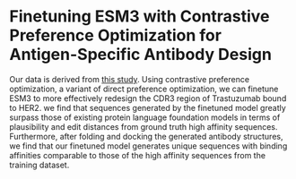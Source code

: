 # Finetuning ESM3 with Contrastive Preference Optimization for Antigen-Specific Antibody Design

Our data is derived from [this study](https://zenodo.org/records/10831512). Using contrastive preference optimization, a variant of direct preference optimization, we can finetune ESM3 to more effectively redesign the CDR3 region of Trastuzumab bound to HER2. we find that sequences generated by the finetuned model greatly surpass those of existing protein language foundation models in terms of plausibility and edit distances from ground truth high affinity sequences. Furthermore, after folding and docking the generated antibody structures, we find that our finetuned model generates unique sequences with binding affinities comparable to those of the high affinity sequences from the training dataset.
